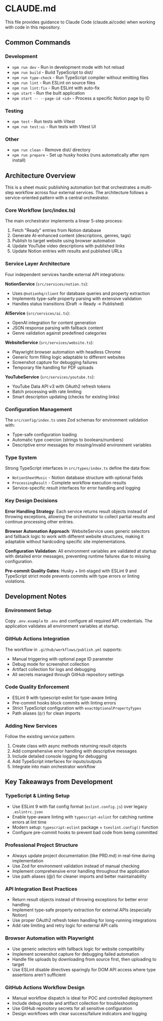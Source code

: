# CLAUDE.md

This file provides guidance to Claude Code (claude.ai/code) when working with code in this repository.

## Common Commands

### Development
- `npm run dev` - Run in development mode with hot reload
- `npm run build` - Build TypeScript to dist/
- `npm run type-check` - Run TypeScript compiler without emitting files
- `npm run lint` - Run ESLint on source files
- `npm run lint:fix` - Run ESLint with auto-fix
- `npm start` - Run the built application
- `npm start -- --page-id <id>` - Process a specific Notion page by ID

### Testing
- `npm test` - Run tests with Vitest
- `npm run test:ui` - Run tests with Vitest UI

### Other
- `npm run clean` - Remove dist/ directory
- `npm run prepare` - Set up husky hooks (runs automatically after npm install)

## Architecture Overview

This is a sheet music publishing automation bot that orchestrates a multi-step workflow across four external services. The architecture follows a service-oriented pattern with a central orchestrator.

### Core Workflow (src/index.ts)
The main orchestrator implements a linear 5-step process:
1. Fetch "Ready" entries from Notion database
2. Generate AI-enhanced content (descriptions, genres, tags)  
3. Publish to target website using browser automation
4. Update YouTube video descriptions with published links
5. Update Notion entries with results and published URLs

### Service Layer Architecture
Four independent services handle external API integrations:

**NotionService** (`src/services/notion.ts`):
- Uses `@notionhq/client` for database queries and property extraction
- Implements type-safe property parsing with extensive validation
- Handles status transitions (Draft → Ready → Published)

**AIService** (`src/services/ai.ts`):
- OpenAI integration for content generation
- JSON response parsing with fallback content
- Genre validation against predefined categories

**WebsiteService** (`src/services/website.ts`):
- Playwright browser automation with headless Chrome
- Generic form filling logic adaptable to different websites  
- Screenshot capture for debugging failures
- Temporary file handling for PDF uploads

**YouTubeService** (`src/services/youtube.ts`):
- YouTube Data API v3 with OAuth2 refresh tokens
- Batch processing with rate limiting
- Smart description updating (checks for existing links)

### Configuration Management
The `src/config/index.ts` uses Zod schemas for environment validation with:
- Type-safe configuration loading
- Automatic type coercion (strings to booleans/numbers)
- Descriptive error messages for missing/invalid environment variables

### Type System
Strong TypeScript interfaces in `src/types/index.ts` define the data flow:
- `NotionSheetMusic` - Notion database structure with optional fields
- `ProcessingResult` - Complete workflow execution results
- Service-specific result interfaces for error handling and logging

### Key Design Decisions

**Error Handling Strategy**: Each service returns result objects instead of throwing exceptions, allowing the orchestrator to collect partial results and continue processing other entries.

**Browser Automation Approach**: WebsiteService uses generic selectors and fallback logic to work with different website structures, making it adaptable without hardcoding specific site implementations.

**Configuration Validation**: All environment variables are validated at startup with detailed error messages, preventing runtime failures due to missing configuration.

**Pre-commit Quality Gates**: Husky + lint-staged with ESLint 9 and TypeScript strict mode prevents commits with type errors or linting violations.

## Development Notes

### Environment Setup
Copy `.env.example` to `.env` and configure all required API credentials. The application validates all environment variables at startup.

### GitHub Actions Integration
The workflow in `.github/workflows/publish.yml` supports:
- Manual triggering with optional page ID parameter
- Debug mode for screenshot collection
- Artifact collection for logs and debugging
- All secrets managed through GitHub repository settings

### Code Quality Enforcement
- ESLint 9 with typescript-eslint for type-aware linting
- Pre-commit hooks block commits with linting errors
- Strict TypeScript configuration with `exactOptionalPropertyTypes`
- Path aliases (`@/`) for clean imports

### Adding New Services
Follow the existing service pattern:
1. Create class with async methods returning result objects
2. Add comprehensive error handling with descriptive messages
3. Include detailed console logging for debugging
4. Add TypeScript interfaces for inputs/outputs
5. Integrate into main orchestrator workflow

## Key Takeaways from Development

### TypeScript & Linting Setup
- Use ESLint 9 with flat config format (`eslint.config.js`) over legacy `.eslintrc.json`
- Enable type-aware linting with `typescript-eslint` for catching runtime errors at lint time
- Modern setup: `typescript-eslint` package + `tseslint.config()` function
- Configure pre-commit hooks to prevent bad code from being committed

### Professional Project Structure
- Always update project documentation (like PRD.md) in real-time during implementation
- Use Zod for environment validation instead of manual checking
- Implement comprehensive error handling throughout the application
- Use path aliases (@/) for cleaner imports and better maintainability

### API Integration Best Practices
- Return result objects instead of throwing exceptions for better error handling
- Implement type-safe property extraction for external APIs (especially Notion)
- Use proper OAuth2 refresh token handling for long-running integrations
- Add rate limiting and retry logic for external API calls

### Browser Automation with Playwright
- Use generic selectors with fallback logic for website compatibility
- Implement screenshot capture for debugging failed automation
- Handle file uploads by downloading from source first, then uploading to target
- Use ESLint disable directives sparingly for DOM API access where type assertions aren't sufficient

### GitHub Actions Workflow Design  
- Manual workflow dispatch is ideal for POC and controlled deployment
- Include debug mode and artifact collection for troubleshooting
- Use GitHub repository secrets for all sensitive configuration
- Design workflows with clear success/failure indicators and logging